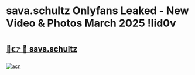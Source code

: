 # sava.schultz Onlyfans Leaked - New Video & Photos March 2025 !lid0v

# <h2><a href="https://e7wmu1.iuczelnia.edu.pl?title=sava.schultz&ref=lid0v">🔗👉 🔴 sava.schultz</a></h2>

[![acn](https://github.com/user-attachments/assets/0f9c940e-d8b0-45ae-aac7-cd30a18b3e1c)](https://e7wmu1.iuczelnia.edu.pl?title=sava.schultz&ref=lid0v)

